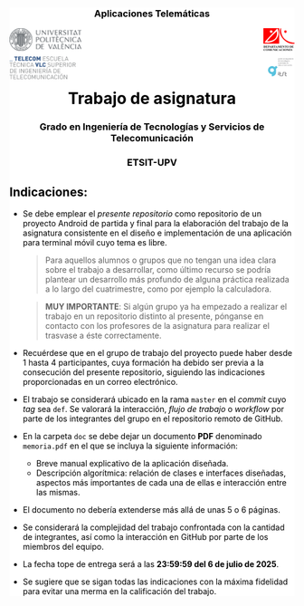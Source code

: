 <!-- markdownlint-disable MD033 -->

<div style="background-color:white; color:black">

<h3 align="center">Aplicaciones Telemáticas</h3>

<img src="./doc/figuras/UPVcolor300.png" align="left" height="40">
<img src="./doc/figuras/DCOM.png" align="right" height="40">

<img src="./doc/figuras/Teleco.png"       align="left" style="clear:left; padding-top:10px" height="40">
<img src="./doc/figuras/GITST.svg"       align="right" style="clear:right; padding-top: 10px" height="40">

<br></br><br></br>

<h1 align="center"><b>Trabajo de asignatura</b></h1>

<h3 align="center">Grado en Ingeniería de Tecnologías y Servicios de Telecomunicación</h3>
<h3 align="center">ETSIT-UPV</h3>

## Indicaciones:

- Se debe emplear el _presente repositorio_ como repositorio de un proyecto Android de partida y final para la elaboración del trabajo de la asignatura consistente en el diseño e implementación de una aplicación para terminal móvil cuyo tema es libre.

  > Para aquellos alumnos o grupos que no tengan una idea clara sobre el trabajo a desarrollar, como último recurso se podría plantear un desarrollo más profundo de alguna práctica realizada a lo largo del cuatrimestre, como por ejemplo la calculadora.

  > **MUY IMPORTANTE**: Si algún grupo ya ha empezado a realizar el trabajo en un repositorio distinto al presente, pónganse en contacto con los profesores de la asignatura para realizar el trasvase a éste correctamente.

- Recuérdese que en el grupo de trabajo del proyecto puede haber desde 1 hasta 4 participantes, cuya formación ha debido ser previa a la consecución del presente repositorio, siguiendo las indicaciones proporcionadas en un correo electrónico.

- El trabajo se considerará ubicado en la rama `master` en el _commit_ cuyo _tag_ sea `def`. Se valorará la interacción, _flujo de trabajo_ o _workflow_ por parte de los integrantes del grupo en el repositorio remoto de GitHub.

- En la carpeta `doc` se debe dejar un documento **PDF** denominado `memoria.pdf` en el que se incluya la siguiente información:

  - Breve manual explicativo de la aplicación diseñada.
  - Descripción algorítmica: relación de clases e interfaces diseñadas, aspectos más importantes de cada una de ellas e interacción entre las mismas.

- El documento no debería extenderse más allá de unas 5 o 6 páginas.

- Se considerará la complejidad del trabajo confrontada con la cantidad de integrantes, así como la interacción en GitHub por parte de los miembros del equipo.

- La fecha tope de entrega será a las **23:59:59 del 6 de julio de 2025**.

- Se sugiere que se sigan todas las indicaciones con la máxima fidelidad para evitar una merma en la calificación del trabajo.

</div>
